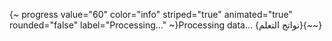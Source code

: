{~ progress value="60" color="info" striped="true" animated="true" rounded="false" label="Processing..." ~}Processing data... {نواتج التعلم}{~~}